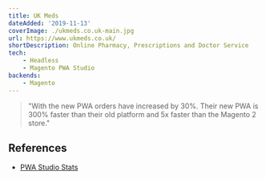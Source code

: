 ```yaml
---
title: UK Meds
dateAdded: '2019-11-13'
coverImage: ./ukmeds.co.uk-main.jpg
url: https://www.ukmeds.co.uk/
shortDescription: Online Pharmacy, Prescriptions and Doctor Service
tech:
    - Headless
    - Magento PWA Studio
backends:
    - Magento
---
```


> "With the new PWA orders have increased by 30%. Their new PWA is 300% faster than their old platform and 5x faster than the Magento 2 store."

## References

* [PWA Studio Stats](https://pwastudio-stats.com/)
